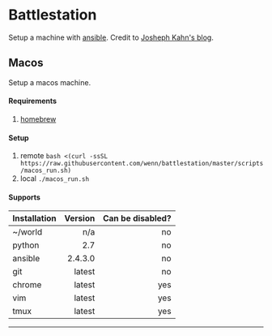 # Battlestation
Setup a machine with [ansible][ansible].
Credit to [Josheph Kahn's blog][josephkahn].

## Macos
Setup a macos machine.

#### Requirements
1. [homebrew][brew]

#### Setup
1. remote `bash <(curl -ssSL https://raw.githubusercontent.com/wenn/battlestation/master/scripts/macos_run.sh)`
2. local `./macos_run.sh`

#### Supports

| Installation | Version | Can be disabled? |
| --- |---:|---:|
| ~/world | n/a | no |
| python | 2.7 | no |
| ansible | 2.4.3.0 | no |
| git | latest | no |
| chrome | latest | yes |
| vim | latest | yes |
| tmux | latest | yes |

---

[brew]: https://brew.sh/
[josephkahn]: https://blog.josephkahn.io/articles/ansible/
[ansible]: https://www.ansible.com/
